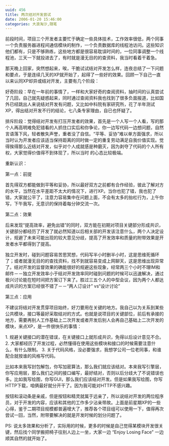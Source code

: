 ```yaml
---
uuid: 456
title: 两次结对开发尝试
date: 2006-01-20 15:46:00
categories: 大浪淘沙,随笔
---
```

前段时间，项目三个开发者主要忙于确定一些具体技术，工作效率很低，两个同事一个负责服务器进程间通信模块的制作，一个负责数据库的线程池访问。这些知识他们都有，只是不够熟练，这些地方都是很容易耽误时间的，一位同事调整一个线程池，三天一下就投进去了，有时就是漫无目的的查资料，我当时看着干着急。

那天晚上回家，突然想起来，唉，干脆试试结对开发怎么样，连夜总结了一下问题和要点，于是连续几天的XP就开始了，起得了一些好的效果。回顾一下自己一直以来认同XP却异或结对开发，主要有几个阶段：

好奇阶段：早在一年前的事情了，一样和大家好奇的查阅资料，抽时间的认真尝试了几回，自己就先疑惑起来，同时通过查阅资料我也找到了很多负面报道，比如国外已经跳出人来说结对开发有问题，又比如中科院有家研究所，花了半年测试XP，得出结对开发不行的结论，七八条专家理由，自已也怀疑了。

排斥阶段：觉得结对开发有打压开发者的效果，首先是一个人写一个人看，写的那个人再高明难免犯错看的人抓住口实后和你争论，你一边写代码一边想问题，自然言语落下风，轻者散失声誉，重者没了自信。“平等、妥协”难以单方面强求，所以当时认为开发者应该适当保持距离的同时做一定的重复劳动满足自我价值实现。觉得挨得那么近结对开发，似乎对个人成就感是种磨灭，因为剥夺了代码的个人所有权，大家觉得价值得不到体现了，所以当时
的心态比较极端。

重新认识：

第一点：前提

首先得双方都能做到平等和妥协，所以最好双方之前都有合作经验，彼此了解对方的水平，当然在水平差距不太大的情况下，进行XP。当你也犯了错，我也犯了错，大家就公平了，注意力容易集中在问题上面，不会有太多的抬杠行为，上午你写，下午我写，无意识的保持着每分钟交流一次。

第二点：效果

后来发现“提高效率，避免出错”的同时，双方能在初期对项目关键部分形成共识，关键部分都经历了开发了就必然知道以后相关部的开发该注意什么，两个人决定设计，规避了未来可能出现的较大意见分歧，提高了开发效率和质量的附带效果是开发者水平都得到了提高。

独立开发时，碰到问题容易苦思冥想，代码写半小时删半小时，这是思维死循环了；或者就漫无目的的查找资料，找不到就容易变成上网聊天，这是思维出现异常了。结对开发的监督效果的确能很好的规避这些现象，经常两三个小时不理IM和邮件－－独立开发效率小于结对开发效率同时碰到问题的时候可以迅速解决，通过极兴讨论能在短时间把方案订下来了。胜过三五个人的中型会议，因为两个人都达成共识的方案已经很不错了－－“两人订设计”
vs“设计讨论”

第三点：应用

不建议将结对开发贯穿项目始终，好刀要用在关键的地方。我自己以为关系到某些公共模块，接口等最好采取结对的方式。也就是说项目的关键部位，前后有承接的地方，需要再别人工作基础上二次开发或者开发后别人会再自己基础上二次开发的模块，来点XP，是一件很快乐的事情：

1\. 规避关键接口的潜在错误，在关键接口上就形成共识，免得以后设计意见不合。
2\. 大家都经历了开发过程，必然懂得在使用这些模块和接口的时候需要注意什么，有什么限制。
3\. 关于代码风格，没必要强求，我想学公司一位老同事，和谁配合就按谁的风格写代码。

比如本来我写封包解包，你写加密算法，那么我们就应该结对。本来我写引擎层，你写应用层，那么我们之间的接口编写，最好结对，否则以后分歧大了不说错误也多。比如我写绘图，你写GUI，那么我们应该结对开发。但是如果我写绘图，你写HTTP下载，咱俩最好就分开干了。因为我可能对HTTP不感兴趣。

按钮和滚动条是亲戚，但是按钮和精灵就属于远亲了，所以说结对开发的两位程序员，对于开发的内容，应该和其他的工作多少沾亲带故。上面是前星期XP的一些心得，鉴于二期项目规模都普遍增大了，推荐各个项目组可以使用一下，值得再次尝试一回，当然，附带要解决的就是开发时候的划分问题了。

PS: 说太多效果和分析了，实际用的时候，更多的时候是自己觉得某模块开发很关键，然后找个同学搬把椅子往别人边上一坐，大家一边 “Enjoy Losing Face” 一边顺其自然的就开始了。

